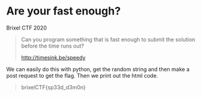 # Are your fast enough?

Brixel CTF 2020

>Can you program something that is fast enough to submit the solution before the time runs out?
>
>http://timesink.be/speedy

We can easily do this with python, get the random string and then make a post request to get the flag. Then we print out the html code.

> brixelCTF{sp33d_d3m0n}